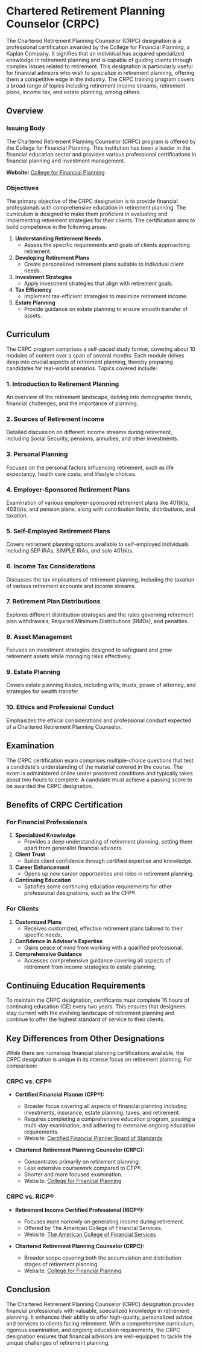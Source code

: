 # Chartered Retirement Planning Counselor (CRPC)

The Chartered Retirement Planning Counselor (CRPC) designation is a professional certification awarded by the College for Financial Planning, a Kaplan Company. It signifies that an individual has acquired specialized knowledge in retirement planning and is capable of guiding clients through complex issues related to retirement. This designation is particularly useful for financial advisors who wish to specialize in retirement planning, offering them a competitive edge in the industry. The CRPC training program covers a broad range of topics including retirement income streams, retirement plans, income tax, and estate planning, among others.

## Overview

### Issuing Body

The Chartered Retirement Planning Counselor (CRPC) program is offered by the College for Financial Planning. This institution has been a leader in the financial education sector and provides various professional certifications in financial planning and investment management.

**Website:** [College for Financial Planning](https://www.kaplanfinancial.com/cfp)

### Objectives

The primary objective of the CRPC designation is to provide financial professionals with comprehensive education in retirement planning. The curriculum is designed to make them proficient in evaluating and implementing retirement strategies for their clients. The certification aims to build competence in the following areas:

1. **Understanding Retirement Needs**
   - Assess the specific requirements and goals of clients approaching retirement.
2. **Developing Retirement Plans**
   - Create personalized retirement plans suitable to individual client needs.
3. **Investment Strategies**
   - Apply investment strategies that align with retirement goals.
4. **Tax Efficiency**
   - Implement tax-efficient strategies to maximize retirement income.
5. **Estate Planning**
   - Provide guidance on estate planning to ensure smooth transfer of assets.

## Curriculum

The CRPC program comprises a self-paced study format, covering about 10 modules of content over a span of several months. Each module delves deep into crucial aspects of retirement planning, thereby preparing candidates for real-world scenarios. Topics covered include:

### 1. Introduction to Retirement Planning

An overview of the retirement landscape, delving into demographic trends, financial challenges, and the importance of planning.

### 2. Sources of Retirement Income

Detailed discussion on different income streams during retirement, including Social Security, pensions, annuities, and other investments.

### 3. Personal Planning

Focuses on the personal factors influencing retirement, such as life expectancy, health care costs, and lifestyle choices.

### 4. Employer-Sponsored Retirement Plans

Examination of various employer-sponsored retirement plans like 401(k)s, 403(b)s, and pension plans, along with contribution limits, distributions, and taxation.

### 5. Self-Employed Retirement Plans

Covers retirement planning options available to self-employed individuals including SEP IRAs, SIMPLE IRAs, and solo 401(k)s.

### 6. Income Tax Considerations

Discusses the tax implications of retirement planning, including the taxation of various retirement accounts and income streams.

### 7. Retirement Plan Distributions

Explores different distribution strategies and the rules governing retirement plan withdrawals, Required Minimum Distributions (RMDs), and penalties.

### 8. Asset Management

Focuses on investment strategies designed to safeguard and grow retirement assets while managing risks effectively.

### 9. Estate Planning

Covers estate planning basics, including wills, trusts, power of attorney, and strategies for wealth transfer.

### 10. Ethics and Professional Conduct

Emphasizes the ethical considerations and professional conduct expected of a Chartered Retirement Planning Counselor.

## Examination

The CRPC certification exam comprises multiple-choice questions that test a candidate's understanding of the material covered in the course. The exam is administered online under proctored conditions and typically takes about two hours to complete. A candidate must achieve a passing score to be awarded the CRPC designation.

## Benefits of CRPC Certification

### For Financial Professionals

1. **Specialized Knowledge**
   - Provides a deep understanding of retirement planning, setting them apart from generalist financial advisors.
2. **Client Trust**
   - Builds client confidence through certified expertise and knowledge.
3. **Career Enhancement**
   - Opens up new career opportunities and roles in retirement planning.
4. **Continuing Education**
   - Satisfies some continuing education requirements for other professional designations, such as the CFP®.

### For Clients

1. **Customized Plans**
   - Receives customized, effective retirement plans tailored to their specific needs.
2. **Confidence in Advisor’s Expertise**
   - Gains peace of mind from working with a qualified professional.
3. **Comprehensive Guidance**
   - Accesses comprehensive guidance covering all aspects of retirement from income strategies to estate planning.

## Continuing Education Requirements

To maintain the CRPC designation, certificants must complete 16 hours of continuing education (CE) every two years. This ensures that designees stay current with the evolving landscape of retirement planning and continue to offer the highest standard of service to their clients.

## Key Differences from Other Designations

While there are numerous financial planning certifications available, the CRPC designation is unique in its intense focus on retirement planning. For comparison:

### CRPC vs. CFP®

- **Certified Financial Planner (CFP®):**
  - Broader focus covering all aspects of financial planning including investments, insurance, estate planning, taxes, and retirement.
  - Requires completing a comprehensive education program, passing a multi-day examination, and adhering to extensive ongoing education requirements.
  - Website: [Certified Financial Planner Board of Standards](https://www.cfp.net)

- **Chartered Retirement Planning Counselor (CRPC):**
  - Concentrates primarily on retirement planning.
  - Less extensive coursework compared to CFP®.
  - Shorter and more focused examination.
  - Website: [College for Financial Planning](https://www.kaplanfinancial.com/cfp/crpc)

### CRPC vs. RICP®

- **Retirement Income Certified Professional (RICP®):**
  - Focuses more narrowly on generating income during retirement.
  - Offered by The American College of Financial Services.
  - Website: [The American College of Financial Services](https://www.theamericancollege.edu/designations-degrees/ricp)

- **Chartered Retirement Planning Counselor (CRPC):**
  - Broader scope covering both the accumulation and distribution stages of retirement planning.
  - Website: [College for Financial Planning](https://www.kaplanfinancial.com/cfp/crpc)

## Conclusion

The Chartered Retirement Planning Counselor (CRPC) designation provides financial professionals with valuable, specialized knowledge in retirement planning. It enhances their ability to offer high-quality, personalized advice and services to clients facing retirement. With a comprehensive curriculum, rigorous examination, and ongoing education requirements, the CRPC designation ensures that financial advisors are well-equipped to tackle the unique challenges of retirement planning.